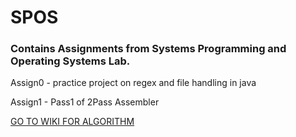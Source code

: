
# SPOS
### Contains Assignments from Systems Programming and Operating Systems Lab.
Assign0 - practice project on regex and file handling in java

Assign1 - Pass1 of 2Pass Assembler 

[GO TO WIKI FOR ALGORITHM](https://github.com/TanishaShrotriya/SPOS/wiki)
